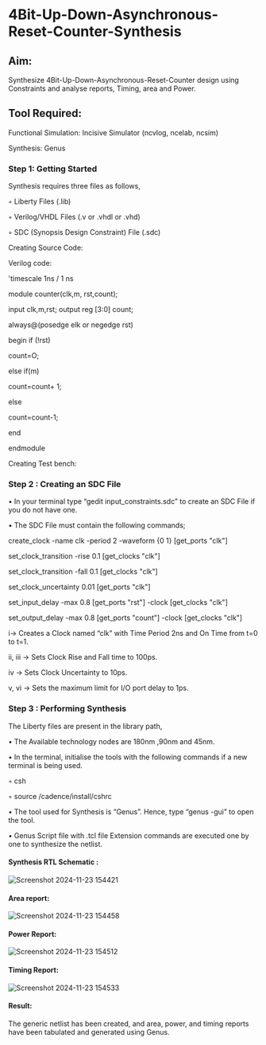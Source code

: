 # 4Bit-Up-Down-Asynchronous-Reset-Counter-Synthesis

## Aim:

Synthesize 4Bit-Up-Down-Asynchronous-Reset-Counter design using Constraints and analyse reports, Timing, area and Power.

## Tool Required:

Functional Simulation: Incisive Simulator (ncvlog, ncelab, ncsim)

Synthesis: Genus

### Step 1: Getting Started

Synthesis requires three files as follows,

◦ Liberty Files (.lib)

◦ Verilog/VHDL Files (.v or .vhdl or .vhd)

◦ SDC (Synopsis Design Constraint) File (.sdc)

Creating Source Code:

Verilog code:

'timescale 1ns / 1 ns

module counter(clk,m, rst,count);

input clk,m,rst;
output reg [3:0] count; 

always@(posedge elk or negedge rst) 

begin
if (!rst)

count=O; 

else if(m)

count=count+ 1; 

else 

count=count-1;

end

endmodule

Creating Test bench:

 ### Step 2 : Creating an SDC File

•	In your terminal type “gedit input_constraints.sdc” to create an SDC File if you do not have one.

•	The SDC File must contain the following commands;

create_clock -name clk -period 2 -waveform {0 1} [get_ports "clk"]

set_clock_transition -rise 0.1 [get_clocks "clk"]

set_clock_transition -fall 0.1 [get_clocks "clk"]

set_clock_uncertainty 0.01 [get_ports "clk"]

set_input_delay -max 0.8 [get_ports "rst"] -clock [get_clocks "clk"]

set_output_delay -max 0.8 [get_ports "count"] -clock [get_clocks "clk"]

i→ Creates a Clock named “clk” with Time Period 2ns and On Time from t=0 to t=1.

ii, iii → Sets Clock Rise and Fall time to 100ps.

iv → Sets Clock Uncertainty to 10ps.

v, vi → Sets the maximum limit for I/O port delay to 1ps.

### Step 3 : Performing Synthesis

The Liberty files are present in the library path,

• The Available technology nodes are 180nm ,90nm and 45nm.

• In the terminal, initialise the tools with the following commands if a new terminal is being
used.

◦ csh

◦ source /cadence/install/cshrc

• The tool used for Synthesis is “Genus”. Hence, type “genus -gui” to open the tool.

• Genus Script file with .tcl file Extension commands are executed one by one to synthesize the netlist.

#### Synthesis RTL Schematic :
![Screenshot 2024-11-23 154421](https://github.com/user-attachments/assets/785841f0-050b-48b1-b241-b9802cd47bee)

#### Area report:
![Screenshot 2024-11-23 154458](https://github.com/user-attachments/assets/5d6901d1-e4bf-478d-ac5a-10e3f7169b51)

#### Power Report:
![Screenshot 2024-11-23 154512](https://github.com/user-attachments/assets/86924dcd-a043-4a51-b2d7-2d550ba40011)

#### Timing Report: 
![Screenshot 2024-11-23 154533](https://github.com/user-attachments/assets/c66afb10-03b5-4719-9d53-97f0344c84aa)

#### Result: 

The generic netlist has been created, and area, power, and timing reports have been tabulated and generated using Genus.





